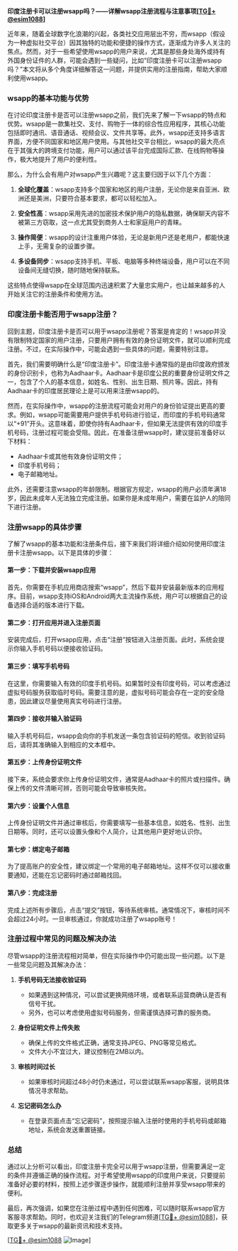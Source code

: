 **印度注册卡可以注册wsapp吗？——详解wsapp注册流程与注意事项[[TG💪+ @esim1088](https://t.me/s/esim1088)]**

近年来，随着全球数字化浪潮的兴起，各类社交应用层出不穷，而wsapp（假设为一种虚拟社交平台）因其独特的功能和便捷的操作方式，逐渐成为许多人关注的焦点。然而，对于一些希望使用wsapp的用户来说，尤其是那些身处海外或持有外国身份证件的人群，可能会遇到一些疑问，比如“印度注册卡可以注册wsapp吗？”本文将从多个角度详细解答这一问题，并提供实用的注册指南，帮助大家顺利使用wsapp。

### wsapp的基本功能与优势

在讨论印度注册卡是否可以注册wsapp之前，我们先来了解一下wsapp的特点和优势。wsapp是一款集社交、支付、购物于一体的综合性应用程序，其核心功能包括即时通讯、语音通话、视频会议、文件共享等。此外，wsapp还支持多语言界面，方便不同国家和地区用户使用。与其他社交平台相比，wsapp的最大亮点在于其强大的跨境支付功能，用户可以通过该平台完成国际汇款、在线购物等操作，极大地提升了用户的便利性。

那么，为什么会有用户对wsapp产生兴趣呢？这主要归因于以下几个方面：

1. **全球化覆盖**：wsapp支持多个国家和地区的用户注册，无论你是来自亚洲、欧洲还是美洲，只要符合基本要求，都可以轻松加入。
   
2. **安全性高**：wsapp采用先进的加密技术保护用户的隐私数据，确保聊天内容不被第三方窃取，这一点尤其受到商务人士和家庭用户的青睐。

3. **操作简便**：wsapp的设计注重用户体验，无论是新用户还是老用户，都能快速上手，无需复杂的设置步骤。

4. **多设备同步**：wsapp支持手机、平板、电脑等多种终端设备，用户可以在不同设备间无缝切换，随时随地保持联系。

这些特点使得wsapp在全球范围内迅速积累了大量忠实用户，也让越来越多的人开始关注它的注册条件和使用方法。

### 印度注册卡能否用于wsapp注册？

回到主题，印度注册卡是否可以用于wsapp注册呢？答案是肯定的！wsapp并没有限制特定国家的用户注册，只要用户拥有有效的身份证明文件，就可以顺利完成注册。不过，在实际操作中，可能会遇到一些具体的问题，需要特别注意。

首先，我们需要明确什么是“印度注册卡”。印度注册卡通常指的是由印度政府颁发的身份识别卡，也称为Aadhaar卡。Aadhaar卡是印度公民的重要身份证明文件之一，包含了个人的基本信息，如姓名、性别、出生日期、照片等。因此，持有Aadhaar卡的印度居民理论上是可以用来注册wsapp的。

然而，在实际操作中，wsapp的注册流程可能会对用户的身份验证提出更高的要求。例如，wsapp可能需要用户提供手机号码进行验证，而印度的手机号码通常以“+91”开头。这意味着，即使你持有Aadhaar卡，但如果无法提供有效的印度手机号码，注册过程可能会受阻。因此，在准备注册wsapp时，建议提前准备好以下材料：

- Aadhaar卡或其他有效身份证明文件；
- 印度手机号码；
- 电子邮箱地址。

此外，还需要注意wsapp的年龄限制。根据官方规定，wsapp的用户必须年满18岁，因此未成年人无法独立完成注册。如果你是未成年用户，需要在监护人的陪同下进行注册。

### 注册wsapp的具体步骤

了解了wsapp的基本功能和注册条件后，接下来我们将详细介绍如何使用印度注册卡注册wsapp。以下是具体的步骤：

#### 第一步：下载并安装wsapp应用
首先，你需要在手机应用商店搜索“wsapp”，然后下载并安装最新版本的应用程序。目前，wsapp支持iOS和Android两大主流操作系统，用户可以根据自己的设备选择合适的版本进行下载。

#### 第二步：打开应用并进入注册页面
安装完成后，打开wsapp应用，点击“注册”按钮进入注册页面。此时，系统会提示你输入手机号码以便接收验证码。

#### 第三步：填写手机号码
在这里，你需要输入有效的印度手机号码。如果暂时没有印度号码，可以考虑通过虚拟号码服务获取临时号码。需要注意的是，虚拟号码可能会存在一定的安全隐患，因此建议尽量使用真实号码进行注册。

#### 第四步：接收并输入验证码
输入手机号码后，wsapp会向你的手机发送一条包含验证码的短信。收到验证码后，请将其准确输入到相应的文本框中。

#### 第五步：上传身份证明文件
接下来，系统会要求你上传身份证明文件，通常是Aadhaar卡的照片或扫描件。确保上传的文件清晰可辨，否则可能会导致审核失败。

#### 第六步：设置个人信息
上传身份证明文件并通过审核后，你需要填写一些基本信息，如姓名、性别、出生日期等。同时，还可以设置头像和个人简介，让其他用户更好地认识你。

#### 第七步：绑定电子邮箱
为了提高账户的安全性，建议绑定一个常用的电子邮箱地址。这样不仅可以接收重要通知，还能在忘记密码时通过邮箱找回。

#### 第八步：完成注册
完成上述所有步骤后，点击“提交”按钮，等待系统审核。通常情况下，审核时间不会超过24小时。一旦审核通过，你就成功注册了wsapp账号！

### 注册过程中常见的问题及解决办法

尽管wsapp的注册流程相对简单，但在实际操作中仍可能出现一些问题。以下是一些常见问题及其解决办法：

1. **手机号码无法接收验证码**
   - 如果遇到这种情况，可以尝试更换网络环境，或者联系运营商确认是否有信号干扰。
   - 另外，也可以考虑使用虚拟号码服务，但需谨慎选择可靠的服务商。

2. **身份证明文件上传失败**
   - 确保上传的文件格式正确，通常支持JPEG、PNG等常见格式。
   - 文件大小不宜过大，建议控制在2MB以内。

3. **审核时间过长**
   - 如果审核时间超过48小时仍未通过，可以尝试联系wsapp客服，说明具体情况寻求帮助。

4. **忘记密码怎么办**
   - 在登录页面点击“忘记密码”，按照提示输入注册时使用的手机号码或邮箱地址，系统会发送重置链接。

### 总结

通过以上分析可以看出，印度注册卡完全可以用于wsapp注册，但需要满足一定的条件并遵循正确的操作流程。对于希望使用wsapp的印度用户来说，只要提前准备好必要的材料，按照上述步骤逐步操作，就能顺利注册并享受wsapp带来的便利。

最后，再次强调，如果您在注册过程中遇到任何困难，可以随时联系wsapp官方客服寻求帮助。同时，也欢迎关注我们的Telegram频道[[TG💪+ @esim1088](https://t.me/s/esim1088)]，获取更多关于wsapp的最新资讯和技术支持。

[[TG💪+ @esim1088](https://t.me/s/esim1088) ![Image](https://i.postimg.cc/4NQfJmqS/Snipaste-2025-05-13-00-14-12.png)]